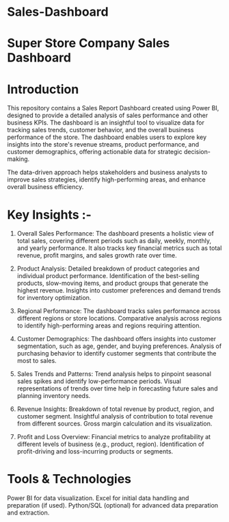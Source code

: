 # Sales-Dashboard
# Super Store Company Sales Dashboard

# Introduction
This repository contains a Sales Report Dashboard created using Power BI, designed to provide a detailed analysis of sales performance and other business KPIs. The dashboard is an insightful tool to visualize data for tracking sales trends, customer behavior, and the overall business performance of the store. The dashboard enables users to explore key insights into the store's revenue streams, product performance, and customer demographics, offering actionable data for strategic decision-making.

The data-driven approach helps stakeholders and business analysts to improve sales strategies, identify high-performing areas, and enhance overall business efficiency.

# Key Insights :-

1. Overall Sales Performance:
The dashboard presents a holistic view of total sales, covering different periods such as daily, weekly, monthly, and yearly performance.
It also tracks key financial metrics such as total revenue, profit margins, and sales growth rate over time.

2. Product Analysis:
Detailed breakdown of product categories and individual product performance.
Identification of the best-selling products, slow-moving items, and product groups that generate the highest revenue.
Insights into customer preferences and demand trends for inventory optimization.

3. Regional Performance:
The dashboard tracks sales performance across different regions or store locations.
Comparative analysis across regions to identify high-performing areas and regions requiring attention.

4. Customer Demographics:
The dashboard offers insights into customer segmentation, such as age, gender, and buying preferences.
Analysis of purchasing behavior to identify customer segments that contribute the most to sales.

5. Sales Trends and Patterns:
Trend analysis helps to pinpoint seasonal sales spikes and identify low-performance periods.
Visual representations of trends over time help in forecasting future sales and planning inventory needs.

6. Revenue Insights:
Breakdown of total revenue by product, region, and customer segment.
Insightful analysis of contribution to total revenue from different sources.
Gross margin calculation and its visualization.

7. Profit and Loss Overview:
Financial metrics to analyze profitability at different levels of business (e.g., product, region).
Identification of profit-driving and loss-incurring products or segments.

# Tools & Technologies
 Power BI for data visualization.
 Excel for initial data handling and preparation (if used).
 Python/SQL (optional) for advanced data preparation and extraction.

 
